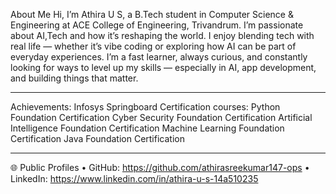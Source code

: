 About Me
Hi, I’m Athira U S, a B.Tech student in Computer Science  & Engineering at ACE College of Engineering, Trivandrum.
I’m passionate about AI,Tech and how it’s reshaping the world. I enjoy blending tech with real life — whether it’s vibe coding or exploring how AI can be part of everyday experiences.
I’m a fast learner, always curious, and constantly looking for ways to level up my skills — especially in AI, app development, and building things that matter.
________________________________________
Achievements:
Infosys Springboard Certification courses:
Python Foundation Certification 
Cyber Security Foundation Certification 
Artificial Intelligence Foundation Certification 
Machine Learning Foundation Certification 
Java Foundation Certification 
________________________________________
🌐 Public Profiles
•	GitHub: https://github.com/athirasreekumar147-ops
•	LinkedIn: https://www.linkedin.com/in/athira-u-s-14a510235